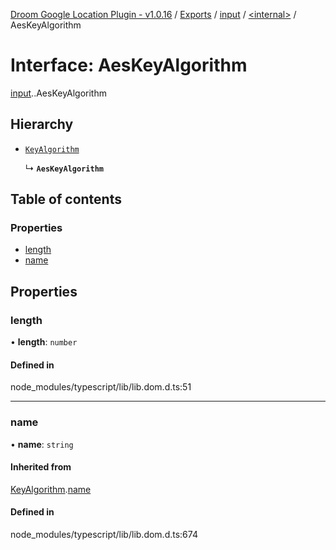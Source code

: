 [Droom Google Location Plugin - v1.0.16](../README.md) / [Exports](../modules.md) / [input](../modules/input.md) / [<internal\>](../modules/input._internal_.md) / AesKeyAlgorithm

# Interface: AesKeyAlgorithm

[input](../modules/input.md).[<internal>](../modules/input._internal_.md).AesKeyAlgorithm

## Hierarchy

- [`KeyAlgorithm`](input._internal_.KeyAlgorithm.md)

  ↳ **`AesKeyAlgorithm`**

## Table of contents

### Properties

- [length](input._internal_.AesKeyAlgorithm.md#length)
- [name](input._internal_.AesKeyAlgorithm.md#name)

## Properties

### length

• **length**: `number`

#### Defined in

node_modules/typescript/lib/lib.dom.d.ts:51

___

### name

• **name**: `string`

#### Inherited from

[KeyAlgorithm](input._internal_.KeyAlgorithm.md).[name](input._internal_.KeyAlgorithm.md#name)

#### Defined in

node_modules/typescript/lib/lib.dom.d.ts:674
